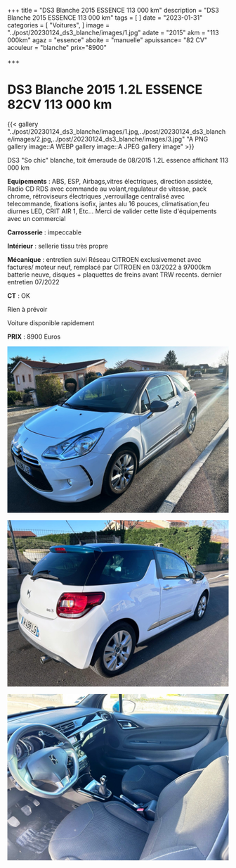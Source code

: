 +++
title = "DS3 Blanche 2015 ESSENCE 113 000 km"
description = "DS3 Blanche 2015 ESSENCE 113 000 km"
tags = [
]
date = "2023-01-31"
categories = [
    "Voitures",
]
image = "../post/20230124_ds3_blanche/images/1.jpg"
adate = "2015"
akm = "113 000km"
agaz = "essence"
aboite = "manuelle"
apuissance= "82 CV"
acouleur = "blanche"
prix="8900"

+++

# DS3 Blanche 2015 1.2L ESSENCE 82CV 113 000 km

{{< gallery "../post/20230124_ds3_blanche/images/1.jpg,../post/20230124_ds3_blanche/images/2.jpg,../post/20230124_ds3_blanche/images/3.jpg" "A PNG gallery image::A WEBP gallery image::A JPEG gallery image" >}}


DS3 "So chic" blanche, toit émeraude de 08/2015 1.2L essence affichant 113 000 km

**Equipements** :
ABS, ESP, Airbags,vitres électriques, direction assistée, Radio CD RDS avec commande au volant,regulateur de vitesse, pack chrome, rétroviseurs électriques ,verrouillage centralisé avec telecommande, fixations isofix,
jantes alu 16 pouces, climatisation,feu diurnes LED, CRIT AIR 1, Etc...
Merci de valider cette liste d'équipements avec un commercial

**Carrosserie** : impeccable

**Intérieur** : sellerie tissu très propre

**Mécanique** : entretien suivi Réseau CITROEN exclusivemenet avec factures/ moteur neuf, remplacé par CITROEN en 03/2022 à 97000km
batterie neuve, disques + plaquettes de freins avant TRW recents.
dernier entretien 07/2022

**CT** : OK

Rien à prévoir

Voiture disponible rapidement


**PRIX** : 8900 Euros


<!-- more -->


![](images/1.jpg)

![](images/2.jpg)

![](images/3.jpg)

